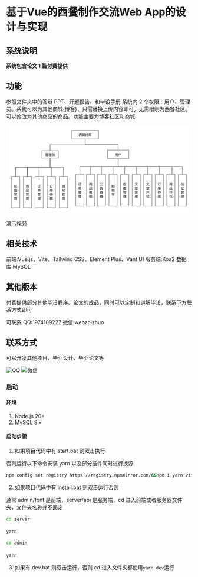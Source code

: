 # 基于Vue的西餐制作交流Web App的设计与实现

## 系统说明

**系统包含论文 1 篇付费提供**

## 功能

参照文件夹中的答辩 PPT、开题报告、和毕设手册
系统内 2 个权限：用户、管理员。系统可以为其他商城(博客)，只需替换上传内容即可。无需限制为西餐社区。
可以修改为其他商品的商品。功能主要为博客社区和商城

![演示视频](./项目代码/图片.png "功能")

[演示视频](https://disk.blogweb.cn/video/%E5%9F%BA%E4%BA%8EVue%E7%9A%84%E8%A5%BF%E9%A4%90%E5%88%B6%E4%BD%9C%E4%BA%A4%E6%B5%81Web%20App%E7%9A%84%E8%AE%BE%E8%AE%A1%E4%B8%8E%E5%AE%9E%E7%8E%B0.mp4 "演示视频")

## 相关技术

前端:Vue.js、Vite、Tailwind CSS、Element Plus、Vant UI
服务端:Koa2
数据库:MySQL

## 其他版本

付费提供部分其他毕设程序、论文的成品，同时可以定制和讲解毕设，联系下方联系方式即可

可联系 QQ:1974109227 微信:webzhizhuo

## 联系方式

可以开发其他项目、毕业设计、毕业论文等

<div>
    <img src="https://disk.blogweb.cn/me/qq.webp"  width=160 alt="QQ">
    <img src="https://disk.blogweb.cn/me/wechat.webp" width=160 alt="微信">
</div>

### 启动

#### 环境

1. Node.js 20+
2. MySQL 8.x

#### 启动步骤

1. 如果项目代码中有 start.bat 则双击执行

否则运行以下命令安装 yarn 以及部分插件同时进行换源

```bash
npm config set registry https://registry.npmmirror.com/&&npm i yarn vite nodemon -g&&yarn config set registry https://registry.npmmirror.com/
```

2. 如果项目代码中有 install.bat 则双击运行否则

通常 admin/font 是前端，server/api 是服务端，cd 进入前端或者服务器文件夹，文件夹名称并不固定

```bash
cd server

yarn
```

```bash
cd admin

yarn
```

3. 如果有 dev.bat 则双击运行，否则 cd 进入文件夹都使用`yarn dev`运行
